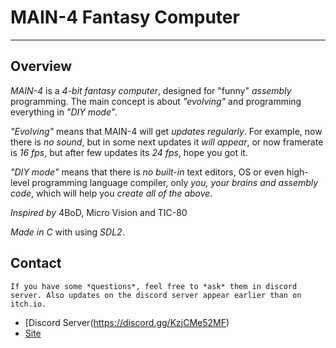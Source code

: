 # MAIN-4 Fantasy Computer
-------------------------

## Overview
*MAIN-4* is a *4-bit fantasy computer*, designed for "funny" *assembly* programming. The main concept is about *"evolving"* and programming everything in *"DIY mode"*.

*"Evolving"* means that MAIN-4 will get *updates regularly*. For example, now there is *no sound*, but in some next updates it *will appear*, or now framerate is *16 fps*, but after few updates its *24 fps*, hope you got it.

*"DIY mode"* means that there is *no built-in* text editors, OS or even high-level programming language compiler, only *you, your brains and assembly code*, which will help you *create all of the above*.

*Inspired by* 4BoD, Micro Vision and TIC-80

*Made in C* with using *SDL2*.

## Contact
    If you have some *questions*, feel free to *ask* them in discord server. Also updates on the discord server appear earlier than on itch.io.
- [Discord Server(https://discord.gg/KzjCMe52MF)
- [Site](https://lunaryss.gamejolt.io)
